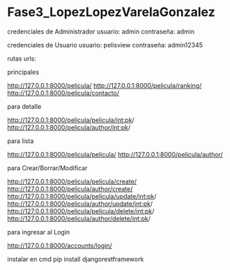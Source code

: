 # Fase3_LopezLopezVarelaGonzalez

credenciales de Administrador
usuario: admin
contraseña: admin

credenciales de Usuario
usuario: pelisview
contraseña: admin12345

rutas urls:

principales

http://127.0.0.1:8000/pelicula/
http://127.0.0.1:8000/pelicula/ranking/
http://127.0.0.1:8000/pelicula/contacto/ 

para detalle

http://127.0.0.1:8000/pelicula/pelicula/<int:pk>/
http://127.0.0.1:8000/pelicula/author/<int:pk>/

para lista

http://127.0.0.1:8000/pelicula/pelicula/
http://127.0.0.1:8000/pelicula/author/

para Crear/Borrar/Modificar

http://127.0.0.1:8000/pelicula/pelicula/create/
http://127.0.0.1:8000/pelicula/author/create/
http://127.0.0.1:8000/pelicula/pelicula/update/<int:pk>/
http://127.0.0.1:8000/pelicula/author/update/<int:pk>/
http://127.0.0.1:8000/pelicula/pelicula/delete/<int:pk>/
http://127.0.0.1:8000/pelicula/author/delete/<int:pk>/

para ingresar al Login

http://127.0.0.1:8000/accounts/login/

instalar en cmd
pip install djangorestframework
